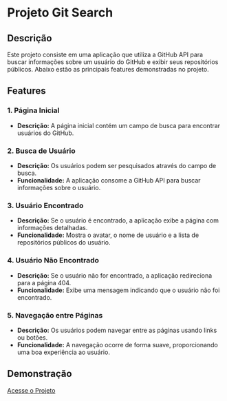 # Projeto Git Search

## Descrição
Este projeto consiste em uma aplicação que utiliza a GitHub API para buscar informações sobre um usuário do GitHub e exibir seus repositórios públicos. Abaixo estão as principais features demonstradas no projeto.

## Features

### 1. Página Inicial
- **Descrição:** A página inicial contém um campo de busca para encontrar usuários do GitHub.

### 2. Busca de Usuário
- **Descrição:** Os usuários podem ser pesquisados através do campo de busca.
- **Funcionalidade:** A aplicação consome a GitHub API para buscar informações sobre o usuário.

### 3. Usuário Encontrado
- **Descrição:** Se o usuário é encontrado, a aplicação exibe a página com informações detalhadas.
- **Funcionalidade:** Mostra o avatar, o nome de usuário e a lista de repositórios públicos do usuário.

### 4. Usuário Não Encontrado
- **Descrição:** Se o usuário não for encontrado, a aplicação redireciona para a página 404.
- **Funcionalidade:** Exibe uma mensagem indicando que o usuário não foi encontrado.

### 5. Navegação entre Páginas
- **Descrição:** Os usuários podem navegar entre as páginas usando links ou botões.
- **Funcionalidade:** A navegação ocorre de forma suave, proporcionando uma boa experiência ao usuário.

## Demonstração
[Acesse o Projeto](https://kenzie-academy-brasil-developers.github.io/gitSearchBase-YannGSB/)
